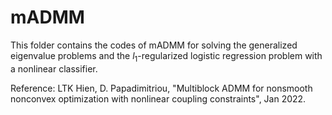 # mADMM
This folder contains the codes of mADMM for solving the generalized eigenvalue problems and the $l_1$-regularized logistic regression problem with a nonlinear classifier. 

Reference: LTK Hien, D. Papadimitriou, "Multiblock ADMM for nonsmooth nonconvex optimization with nonlinear coupling constraints", Jan 2022. 
